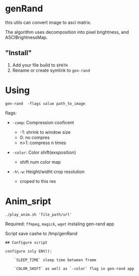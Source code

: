 # genRand

this utils can convert image to asci matrix.

The algorithm uses decomposition into pixel brightness, and ASCIBrightnessMap.


## "Install"

1. Add your file build to `$PATH` 
2. Rename or create symlink to `gen-rand`


# Using 

`gen-rand  -flags value path_to_image`

flags:
- `-comp`: Compression cooficent
  - -1: shrink to window size
  - 0: no compres
  - n>1: compress n times 
  
- `-color`: Color shift(exsposition)
  - shift num color map

- `-h\-w`: Height/widht crop resolution
  - croped to this res

# Anim_sript

`./play_anim.sh 'file_path/url'`

Required:
	`ffmpeg`, `magick`, `wget` 
	instaling gen-rand app

Script save cashe to /tmp/genRand

	## Configure script

	configure inly ENV)):

		`SLEEP_TIME` sleep time between frame

		`COLOR_SHIFT` as well as `-color` flag in gen-rand app
	
